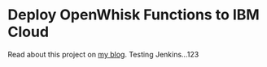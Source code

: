 # Deploy OpenWhisk Functions to IBM Cloud

Read about this project on [my blog](http://www.stevemar.net/ci-cd-with-functions/).
Testing Jenkins...123
